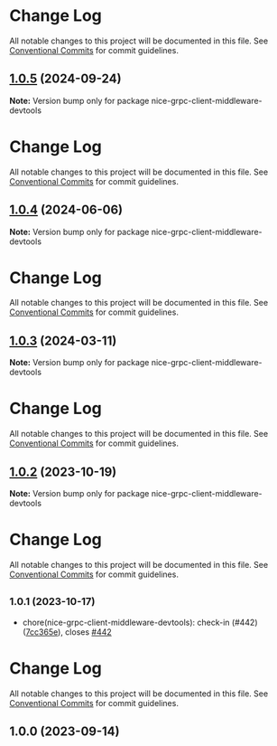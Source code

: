 # Change Log

All notable changes to this project will be documented in this file. See
[Conventional Commits](https://conventionalcommits.org) for commit guidelines.

## [1.0.5](https://github.com/deeplay-io/nice-grpc/compare/nice-grpc-client-middleware-devtools@1.0.4...nice-grpc-client-middleware-devtools@1.0.5) (2024-09-24)

**Note:** Version bump only for package nice-grpc-client-middleware-devtools

# Change Log

All notable changes to this project will be documented in this file. See
[Conventional Commits](https://conventionalcommits.org) for commit guidelines.

## [1.0.4](https://github.com/deeplay-io/nice-grpc/compare/nice-grpc-client-middleware-devtools@1.0.3...nice-grpc-client-middleware-devtools@1.0.4) (2024-06-06)

**Note:** Version bump only for package nice-grpc-client-middleware-devtools

# Change Log

All notable changes to this project will be documented in this file. See
[Conventional Commits](https://conventionalcommits.org) for commit guidelines.

## [1.0.3](https://github.com/deeplay-io/nice-grpc/compare/nice-grpc-client-middleware-devtools@1.0.2...nice-grpc-client-middleware-devtools@1.0.3) (2024-03-11)

**Note:** Version bump only for package nice-grpc-client-middleware-devtools

# Change Log

All notable changes to this project will be documented in this file. See
[Conventional Commits](https://conventionalcommits.org) for commit guidelines.

## [1.0.2](https://github.com/deeplay-io/nice-grpc/compare/nice-grpc-client-middleware-devtools@1.0.1...nice-grpc-client-middleware-devtools@1.0.2) (2023-10-19)

**Note:** Version bump only for package nice-grpc-client-middleware-devtools

# Change Log

All notable changes to this project will be documented in this file. See
[Conventional Commits](https://conventionalcommits.org) for commit guidelines.

## <small>1.0.1 (2023-10-17)</small>

- chore(nice-grpc-client-middleware-devtools): check-in (#442)
  ([7cc365e](https://github.com/deeplay-io/nice-grpc/commit/7cc365e)), closes
  [#442](https://github.com/deeplay-io/nice-grpc/issues/442)

# Change Log

All notable changes to this project will be documented in this file. See
[Conventional Commits](https://conventionalcommits.org) for commit guidelines.

## 1.0.0 (2023-09-14)
